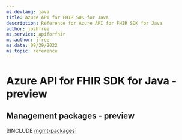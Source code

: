 ```yaml
---
ms.devlang: java
title: Azure API for FHIR SDK for Java
description: Reference for Azure API for FHIR SDK for Java
author: joshfree
ms.service: apiforfhir
ms.author: jfree
ms.data: 09/29/2022
ms.topic: reference
---
```

# Azure API for FHIR SDK for Java - preview

## Management packages - preview
[!INCLUDE [mgmt-packages](api-for-fhir-mgmt-index.md)]